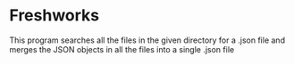 # Freshworks
This program searches all the files in the given directory for a .json file and merges the JSON objects in all the files into a single .json file
